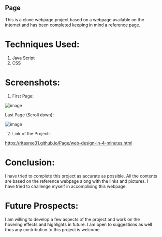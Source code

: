 ## Page


This is a clone webpage project based on a webpage available on the internet and has been completed keeping in mind a reference page.

# Techniques Used:

1. Java Script
2. CSS

# Screenshots:

1. First Page:
 
![image](https://github.com/RITASREE31/Page/assets/140141282/ce9cfc2d-ea0b-49db-a574-2bd9db85b964)

Last Page (Scroll down):

![image](https://github.com/RITASREE31/Page/assets/140141282/86b661b7-8892-4f07-8ec0-a022f3cee2dc)

2. Link of the Project:

https://ritasree31.github.io/Page/web-design-in-4-minutes.html

# Conclusion:

I have tried to complete this project as accurate as possible. All the contents are based on the reference webpage along with the links and pictures. I have tried to challenge myself in accomplising this webpage.

# Future Prospects:
I am willing to develop a few aspects of the project and work on the hovering effects and highlights in future. I am open to suggestions as well thus any contribution to this project is welcome.
